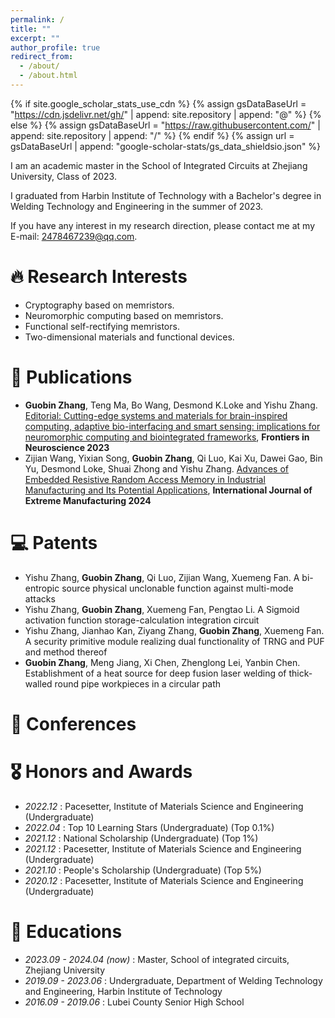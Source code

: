 ```yaml
---
permalink: /
title: ""
excerpt: ""
author_profile: true
redirect_from: 
  - /about/
  - /about.html
---
```


{% if site.google_scholar_stats_use_cdn %}
{% assign gsDataBaseUrl = "https://cdn.jsdelivr.net/gh/" | append: site.repository | append: "@" %}
{% else %}
{% assign gsDataBaseUrl = "https://raw.githubusercontent.com/" | append: site.repository | append: "/" %}
{% endif %}
{% assign url = gsDataBaseUrl | append: "google-scholar-stats/gs_data_shieldsio.json" %}

<span class='anchor' id='about-me'></span>

I am an academic master in the School of Integrated Circuits at Zhejiang University, Class of 2023.

I graduated from Harbin Institute of Technology with a Bachelor's degree in Welding Technology and Engineering in the summer of 2023.

If you have any interest in my research direction, please contact me at my E-mail: [2478467239@qq.com](https://www.so.com/link?m=wDdfhmjD%2Fkav1Xk%2BPoR1dc37gZN5vfFDSRIz%2FHXK4V1XDvgxnzkN0ZM0KVnIOXr4i2nl6%2Fo8jouiSPbwF3ThTwawuJDbTz1eNaKvZ%2B%2FNvNtQ%3D). 

# 🔥 Research Interests
- Cryptography based on memristors.
- Neuromorphic computing based on memristors.
- Functional self-rectifying memristors.
- Two-dimensional materials and functional devices.

# 📝 Publications 

- **Guobin Zhang**, Teng Ma, Bo Wang, Desmond K.Loke and Yishu Zhang. [Editorial: Cutting-edge systems and materials for brain-inspired computing, adaptive bio-interfacing and smart sensing: implications for neuromorphic computing and biointegrated frameworks](https://www.frontiersin.org/journals/neuroscience/articles/10.3389/fnins.2023.1321387/full), **Frontiers in Neuroscience 2023**
- Zijian Wang, Yixian Song, **Guobin Zhang**, Qi Luo, Kai Xu, Dawei Gao, Bin Yu, Desmond Loke, Shuai Zhong and Yishu Zhang. [Advances of Embedded Resistive Random Access Memory in Industrial Manufacturing and Its Potential Applications](https://iopscience.iop.org/article/10.1088/2631-7990/ad2fea/meta), **International Journal of Extreme Manufacturing 2024**

# 💻 Patents
- Yishu Zhang, **Guobin Zhang**, Qi Luo, Zijian Wang, Xuemeng Fan. A bi-entropic source physical unclonable function against multi-mode attacks
- Yishu Zhang, **Guobin Zhang**, Xuemeng Fan, Pengtao Li. A Sigmoid activation function storage-calculation integration circuit
- Yishu Zhang, Jianhao Kan, Ziyang Zhang, **Guobin Zhang**, Xuemeng Fan. A security primitive module realizing dual functionality of TRNG and PUF and method thereof
- **Guobin Zhang**, Meng Jiang, Xi Chen, Zhenglong Lei, Yanbin Chen. Establishment of a heat source for deep fusion laser welding of thick-walled round pipe workpieces in a circular path

# 💬 Conferences


# 🎖 Honors and Awards
- *2022.12* : Pacesetter, Institute of Materials Science and Engineering (Undergraduate)
- *2022.04* : Top 10 Learning Stars (Undergraduate) (Top 0.1%)
- *2021.12* : National Scholarship (Undergraduate) (Top 1%)
- *2021.12* : Pacesetter, Institute of Materials Science and Engineering (Undergraduate)
- *2021.10* : People's Scholarship (Undergraduate) (Top 5%)
- *2020.12* : Pacesetter, Institute of Materials Science and Engineering (Undergraduate)

# 📖 Educations
- *2023.09 - 2024.04 (now)* : Master, School of integrated circuits, Zhejiang University
- *2019.09 - 2023.06* : Undergraduate, Department of Welding Technology and Engineering, Harbin Institute of Technology
- *2016.09 - 2019.06* : Lubei County Senior High School

